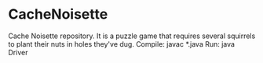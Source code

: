 # CacheNoisette
Cache Noisette repository. It is a puzzle game that requires several squirrels to plant their nuts in holes they've dug.
Compile: javac *.java
Run: java Driver
